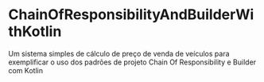 # ChainOfResponsibilityAndBuilderWithKotlin
Um sistema simples de cálculo de preço de venda de veículos para exemplificar o uso dos padrões de projeto Chain Of Responsibility e Builder com Kotlin
